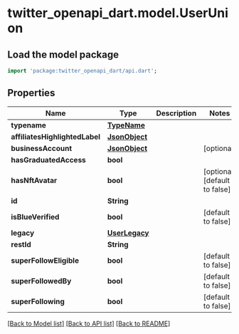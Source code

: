 # twitter_openapi_dart.model.UserUnion

## Load the model package
```dart
import 'package:twitter_openapi_dart/api.dart';
```

## Properties
Name | Type | Description | Notes
------------ | ------------- | ------------- | -------------
**typename** | [**TypeName**](TypeName.md) |  | 
**affiliatesHighlightedLabel** | [**JsonObject**](.md) |  | 
**businessAccount** | [**JsonObject**](.md) |  | [optional] 
**hasGraduatedAccess** | **bool** |  | 
**hasNftAvatar** | **bool** |  | [optional] [default to false]
**id** | **String** |  | 
**isBlueVerified** | **bool** |  | [default to false]
**legacy** | [**UserLegacy**](UserLegacy.md) |  | 
**restId** | **String** |  | 
**superFollowEligible** | **bool** |  | [default to false]
**superFollowedBy** | **bool** |  | [default to false]
**superFollowing** | **bool** |  | [default to false]

[[Back to Model list]](../README.md#documentation-for-models) [[Back to API list]](../README.md#documentation-for-api-endpoints) [[Back to README]](../README.md)


